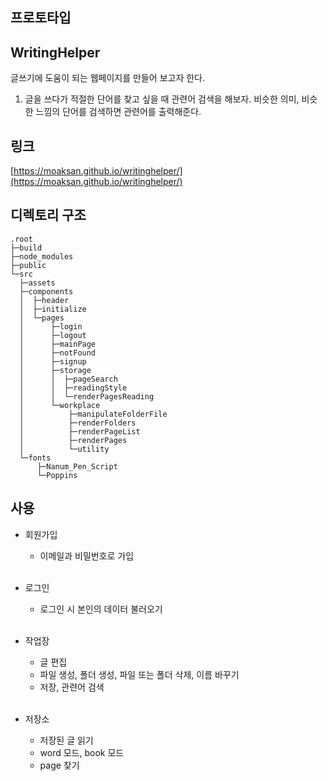 ## 프로토타입

## WritingHelper
글쓰기에 도움이 되는 웹페이지를 만들어 보고자 한다.   

1. 글을 쓰다가 적절한 단어를 찾고 싶을 때 관련어 검색을 해보자. 비슷한 의미, 비슷한 느낌의 단어를 검색하면 관련어를 출력해준다.


## 링크
[https://moaksan.github.io/writinghelper/](https://moaksan.github.io/writinghelper/)

## 디렉토리 구조
```
.root
├─build
├─node_modules
├─public
└─src
  ├─assets
  ├─components
  │  ├─header
  │  ├─initialize
  │  └─pages
  │      ├─login
  │      ├─logout
  │      ├─mainPage
  │      ├─notFound
  │      ├─signup
  │      ├─storage
  │      │  ├─pageSearch
  │      │  ├─readingStyle
  │      │  └─renderPagesReading
  │      └─workplace
  │          ├─manipulateFolderFile
  │          ├─renderFolders
  │          ├─renderPageList
  │          ├─renderPages
  │          └─utility
  └─fonts
      ├─Nanum_Pen_Script
      └─Poppins
```

## 사용
- 회원가입
  - 이메일과 비밀번호로 가입
  <br>
  
- 로그인
  - 로그인 시 본인의 데이터 불러오기
  <br>
  
- 작업장
  - 글 편집
  - 파일 생성, 폴더 생성, 파일 또는 폴더 삭제, 이름 바꾸기
  - 저장, 관련어 검색
  <br>
  
- 저장소
  - 저장된 글 읽기
  - word 모드, book 모드
  - page 찾기
